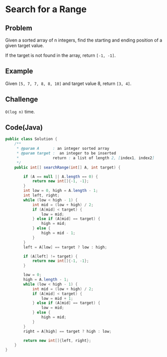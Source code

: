 # Search for a Range

## Problem

Given a sorted array of n integers, find the starting and ending position of a given target value.

If the target is not found in the array, return `[-1, -1]`.

## Example

Given `[5, 7, 7, 8, 8, 10]` and target value 8,
return `[3, 4]`.

## Challenge

`O(log n)` time.

## Code(Java)

```java
public class Solution {
    /**
     * @param A      : an integer sorted array
     * @param target :  an integer to be inserted
     *               return : a list of length 2, [index1, index2]
     */
    public int[] searchRange(int[] A, int target) {

        if (A == null || A.length == 0) {
            return new int[]{-1, -1};
        }
        int low = 0, high = A.length - 1;
        int left, right;
        while (low < high - 1) {
            int mid = (low + high) / 2;
            if (A[mid] < target) {
                low = mid;
            } else if (A[mid] == target) {
                high = mid;
            } else {
                high = mid - 1;
            }
        }
        left = A[low] == target ? low : high;

        if (A[left] != target) {
            return new int[]{-1, -1};
        }

        low = 0;
        high = A.length - 1;
        while (low < high - 1) {
            int mid = (low + high) / 2;
            if (A[mid] < target) {
                low = mid + 1;
            } else if (A[mid] == target) {
                low = mid;
            } else {
                high = mid;
            }
        }
        right = A[high] == target ? high : low;

        return new int[]{left, right};
    }
}
```
